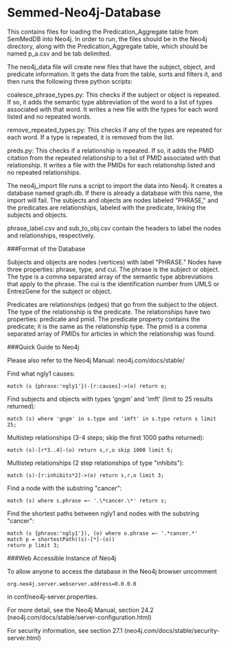 # Semmed-Neo4j-Database

This contains files for loading the Predication_Aggregate table from SemMedDB into Neo4j.  In order to run, the files should be in the Neo4j directory, along with the Predication_Aggregate table, which should be named p_a.csv and be tab delimited.

The neo4j_data file will create new files that have the subject, object, and predicate information.  It gets the data from the table, sorts and filters it, and then runs the following three python scripts:

  coalesce_phrase_types.py: This checks if the subject or object is repeated.  If so, it adds the semantic type abbreviation of the word to a list of types associated with that word.  It writes a new file with the types for each word listed and no repeated words.

  remove_repeated_types.py: This checks if any of the types are repeated for each word.  If a type is repeated, it is removed from the list.

  preds.py: This checks if a relationship is repeated.  If so, it adds the PMID citation from the repeated relationship to a list of PMID associated with that relationship.  It writes a file with the PMIDs for each relationship listed and no repeated relationships.

The neo4j_import file runs a script to import the data into Neo4j.  It creates a database named graph.db.  If there is already a database with this name, the import will fail.  The subjects and objects are nodes labeled "PHRASE," and the predicates are relationships, labeled with the predicate, linking the subjects and objects.

phrase_label.csv and sub_to_obj.csv contain the headers to label the nodes and relationships, respectively.

###Format of the Database

Subjects and objects are nodes (vertices) with label "PHRASE."  Nodes have three properties: phrase, type, and cui.  The phrase is the subject or object.  The type is a comma separated array of the semantic type abbreviations that apply to the phrase.  The cui is the identification number from UMLS or EntrezGene for the subject or object.

Predicates are relationships (edges) that go from the subject to the object.  The type of the relationship is the predicate.  The relationships have two properties: predicate and pmid.  The predicate property contains the predicate; it is the same as the relationship type.  The pmid is a comma separated array of PMIDs for articles in which the relationship was found.

###Quick Guide to Neo4j

Please also refer to the Neo4j Manual: neo4j.com/docs/stable/

Find what ngly1 causes:

    match (s {phrase:'ngly1'})-[r:causes]->(o) return o;

Find subjects and objects with types 'gngm' and 'imft' (limit to 25 results returned):

    match (s) where 'gngm' in s.type and 'imft' in s.type return s limit 25;

Multistep relationships (3-4 steps; skip the first 1000 paths returned):

    match (s)-[r*3..4]-(o) return s,r,o skip 1000 limit 5;

Multistep relationships (2 step relationships of type "inhibits"):

    match (s)-[r:inhibits*2]->(o) return s,r,o limit 3;

Find a node with the substring "cancer":

    match (s) where s.phrase =~ '.\*cancer.\*' return s;

Find the shortest paths between ngly1 and nodes with the substring "cancer":

    match (s {phrase:'ngly1'}), (o) where o.phrase =~ '.*cancer.*'
    match p = shortestPath((s)-[*]-(o))
    return p limit 3;

###Web Accessible Instance of Neo4j

To allow anyone to access the database in the Neo4j browser uncomment

    org.neo4j.server.webserver.address=0.0.0.0

in conf/neo4j-server.properties.

For more detail, see the Neo4j Manual, section 24.2 (neo4j.com/docs/stable/server-configuration.html)

For security information, see section 27.1 (neo4j.com/docs/stable/security-server.html)
